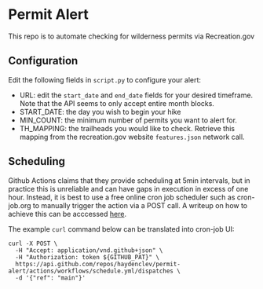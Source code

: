 # Permit Alert

This repo is to automate checking for wilderness permits via Recreation.gov

## Configuration

Edit the following fields in `script.py` to configure your alert:
- URL: edit the `start_date` and `end_date` fields for your desired timeframe. Note that the API seems to only accept entire month blocks.
- START_DATE: the day you wish to begin your hike
- MIN_COUNT: the minimum number of permits you want to alert for.
- TH_MAPPING: the trailheads you would like to check. Retrieve this mapping from the recreation.gov website `features.json` network call.

## Scheduling

Github Actions claims that they provide scheduling at 5min intervals, but in practice this is unreliable and can have gaps in execution in excess of one hour. Instead, it is best to use a free online cron job scheduler such as cron-job.org to manually trigger the action via a POST call. A writeup on how to achieve this can be acccessed [here](https://docs.github.com/en/rest/actions/workflows?apiVersion=2022-11-28#create-a-workflow-dispatch-event).

The example `curl` command below can be translated into cron-job UI:
```
curl -X POST \
  -H "Accept: application/vnd.github+json" \
  -H "Authorization: token ${GITHUB_PAT}" \
  https://api.github.com/repos/haydenclev/permit-alert/actions/workflows/schedule.yml/dispatches \
  -d '{"ref": "main"}'
```